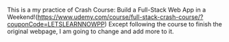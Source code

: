 This is a my practice of Crash Course: Build a Full-Stack Web App in a Weekend!(https://www.udemy.com/course/full-stack-crash-course/?couponCode=LETSLEARNNOWPP)
Except following the course to finish the original webpage, I am going to change and add more to it.
